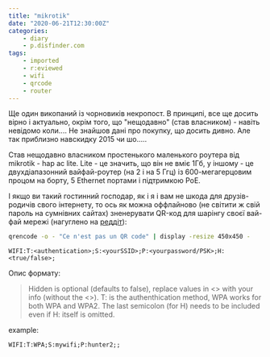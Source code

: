 ```yaml
---
title: "mikrotik"
date: "2020-06-21T12:30:00Z"
categories:
    - diary
    - p.disfinder.com
tags:
    - imported
    - r:eviewed
    - wifi
    - qrcode
    - router
---
```

Ще один викопаний із чорновиків некропост. В принципі, все ще досить вірно і актуально, окрім того, що "нещодавно" (став власником) - навіть невідомо коли.... Не знайшов дані про покупку, що досить дивно. Але так приблизно навскидку 2015 чи шо.....  
<!--more-->
Став нещодавно власником простенького маленького роутера від mikrotik - hap ac lite. Lite - це значить, що він не вміє 1Гб, у іншому - це двухдіапазонний вайфай-роутер (на 2 і на 5 Ггц) із 600-мегагерцовим процом на борту, 5 Ethernet портами і підтримкою PoE.

І якщо ви такий гостинний господар, як і я і вам не шкода для друзів-родичів свого інтернету, то ось як можна оффлайново (не світити ж свій пароль на сумнівних сайтах) зненерувати QR-код для шарінгу своєї вай-фай мережі (нагуглено на [реддіт](https://www.reddit.com/r/InternetIsBeautiful/comments/33evqp/generate_a_qr_code_for_wifi_networks/)):

```bash
qrencode -o - "Ce n'est pas un QR code" | display -resize 450x450 -
```

```text
WIFI:T:<authentication>;S:<yourSSID>;P:<yourpassword/PSK>;H:<true/false>;
```

Опис формату:

> Hidden is optional (defaults to false), replace values in <> with your info (without the <>). T: is the authenthication method, WPA works for both WPA and WPA2. The last semicolon (for H) needs to be included even if H: itself is omitted.

example:

```text
WIFI:T:WPA;S:mywifi;P:hunter2;;

```

